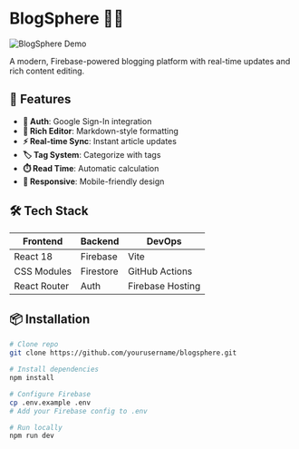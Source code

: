 # BlogSphere 📝✨

![BlogSphere Demo](public/demo.gif) <!-- Replace with your actual demo media -->

A modern, Firebase-powered blogging platform with real-time updates and rich content editing.

## 🚀 Features

- **🔐 Auth**: Google Sign-In integration
- **📝 Rich Editor**: Markdown-style formatting
- **⚡ Real-time Sync**: Instant article updates
- **🏷️ Tag System**: Categorize with tags
- **⏱️ Read Time**: Automatic calculation
- **📱 Responsive**: Mobile-friendly design

## 🛠️ Tech Stack

| Frontend       | Backend       | DevOps        |
|----------------|---------------|---------------|
| React 18       | Firebase      | Vite          |
| CSS Modules    | Firestore     | GitHub Actions|
| React Router   | Auth          | Firebase Hosting|

## 📦 Installation

```bash
# Clone repo
git clone https://github.com/yourusername/blogsphere.git

# Install dependencies
npm install

# Configure Firebase
cp .env.example .env
# Add your Firebase config to .env

# Run locally
npm run dev